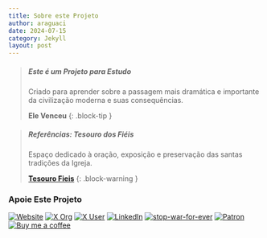 ```yaml
---
title: Sobre este Projeto
author: araguaci
date: 2024-07-15
category: Jekyll
layout: post
---
```



> ##### Este é um Projeto para Estudo
> 
> Criado para aprender sobre a passagem mais dramática e importante da civilização moderna e suas consequências.
>
> **Ele Venceu**
{: .block-tip }


> ##### Referências: Tesouro dos Fiéis
> 
> Espaço dedicado à oração, exposição e preservação das santas tradições da Igreja.
>
> **[Tesouro Fieis](https://tesourofieis.com/devocionario/viasacra/)**
{: .block-warning }

### Apoie Este Projeto

[![Website](https://img.shields.io/endpoint?color=RGBA%2839%2C%20119%2C%20119%2C%201%29&label=artesdosul&url=https%3A%2F%2Fwww.artesdosul.com%2Fapi.php%3Fcallback%3Dweb)](https://www.artesdosul.com)
[![X Org](https://img.shields.io/badge/X_Org-%40artesdosul-1d9bf0.svg)](https://x.com/artesdosul)
[![X User](https://img.shields.io/badge/X_User-%40araguaci-1d9bf0.svg)](https://x.com/araguaci)
[![LinkedIn](https://img.shields.io/badge/LinkedIn-Araguaci-0077b5.svg)](https://www.linkedin.com/in/araguaci)
[![stop-war-for-ever](https://img.shields.io/endpoint?color=purple&label=STOP&url=https%3A%2F%2Fwww.artesdosul.com%2Fapi.php%3Fcallback%3Dstop)](https://stop-war-for-ever.vercel.app)
[![Patron](https://badgen.net/badge/icon/patreon?icon=patreon&color=orange)](https://patreon.com/artesdosul) 
[![Buy me a coffee](https://badgen.net/badge/icon/buymeacoffee?icon=buymeacoffee&color=yellow)](https://buymeacoffee.com/araguaci)  

